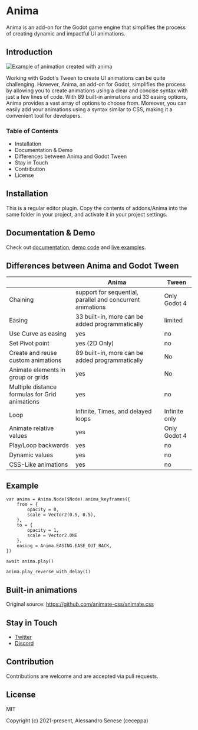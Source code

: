 # Anima

Anima is an add-on for the Godot game engine that simplifies the process of creating dynamic and impactful UI animations.

## Introduction

![Example of animation created with anima](https://media.githubusercontent.com/media/ceceppa/anima/main/docs/assets/images/anima.gif)

Working with Godot's Tween to create UI animations can be quite challenging.
However, Anima, an add-on for Godot, simplifies the process by allowing you to create animations using a clear and concise syntax with just a few lines of code.
With 89 built-in animations and 33 easing options, Anima provides a vast array of options to choose from.
Moreover, you can easily add your animations using a syntax similar to CSS, making it a convenient tool for developers.

### Table of Contents

- Installation
- Documentation & Demo
- Differences between Anima and Godot Tween
- Stay in Touch
- Contribution
- License

## Installation

This is a regular editor plugin. Copy the contents of addons/Anima into the same folder in your project, and activate it in your project settings.

## Documentation & Demo

Check out [documentation]([https://anima.ceceppa.me](https://ceceppa.github.io/anima/)), [demo code](https://github.com/ceceppa/anima/tree/main/demos) and [live examples](https://ceceppa.me/anima-demo/).

## Differences between Anima and Godot Tween

|                                                | Anima                                                      | Tween         |
| ---------------------------------------------- | ---------------------------------------------------------- | ------------- |
| Chaining                                       | support for sequential, parallel and concurrent animations | Only Godot 4  |
| Easing                                         | 33 built-in, more can be added programmatically            | limited       |
| Use Curve as easing                            | yes                                                        | no            |
| Set Pivot point                                | yes (2D Only)                                              | no            |
| Create and reuse custom animations             | 89 built-in, more can be added programmatically            | No            |
| Animate elements in group or grids             | yes                                                        | No            |
| Multiple distance formulas for Grid animations | yes                                                        | no            |
| Loop                                           | Infinite, Times, and delayed loops                         | Infinite only |
| Animate relative values                        | yes                                                        | Only Godot 4  |
| Play/Loop backwards                            | yes                                                        | no            |
| Dynamic values                                 | yes                                                        | no            |
| CSS-Like animations                            | yes                                                        | no            |

## Example

```gdscript
var anima = Anima.Node($Node).anima_keyframes({
    from = {
        opacity = 0,
        scale = Vector2(0.5, 0.5),
    },
    to = {
        opacity = 1,
        scale = Vector2.ONE
    },
    easing = Anima.EASING.EASE_OUT_BACK,
})

await anima.play()

anima.play_reverse_with_delay(1)
```

## Built-in animations

Original source: https://github.com/animate-css/animate.css

## Stay in Touch

- [Twitter](https://twitter.com/ceceppa)
- [Discord](https://discord.gg/zgtF3us5yN)

## Contribution

Contributions are welcome and are accepted via pull requests.

## License

MIT

Copyright (c) 2021-present, Alessandro Senese (ceceppa)

